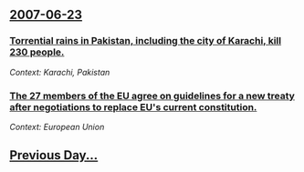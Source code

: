 ## [2007-06-23](/news/2007/06/23/index.md)

### [ Torrential rains in Pakistan, including the city of Karachi, kill 230 people. ](/news/2007/06/23/torrential-rains-in-pakistan-including-the-city-of-karachi-kill-230-people.md)
_Context: Karachi, Pakistan_

### [ The 27 members of the EU agree on guidelines for a new treaty after negotiations to replace EU's current constitution. ](/news/2007/06/23/the-27-members-of-the-eu-agree-on-guidelines-for-a-new-treaty-after-negotiations-to-replace-eu-s-current-constitution.md)
_Context: European Union_

## [Previous Day...](/news/2007/06/22/index.md)

